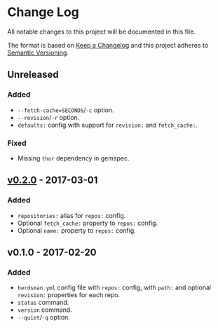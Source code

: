 # Change Log

All notable changes to this project will be documented in this file.

The format is based on [Keep a Changelog](http://keepachangelog.com/) and this project adheres to [Semantic Versioning](http://semver.org/).

## Unreleased

### Added

* `--fetch-cache=SECONDS`/`-c` option.
* `--revision`/`-r` option.
* `defaults:` config with support for `revision:` and `fetch_cache:`.

### Fixed

* Missing `thor` dependency in gemspec.

## [v0.2.0] - 2017-03-01

### Added

* `repositories:` alias for `repos:` config.
* Optional `fetch_cache:` property to `repos:` config.
* Optional `name:` property to `repos:` config.

## v0.1.0 - 2017-02-20

### Added

* `herdsman.yml` config file with `repos:` config, with `path:` and optional `revision:` properties for each repo.
* `status` command.
* `version` command.
* `--quiet`/`-q` option.

[Unreleased]: https://github.com/tommarshall/herdsman/compare/v0.2.0...HEAD
[v0.2.0]: https://github.com/tommarshall/herdsman/compare/v0.1.0...v0.2.0
